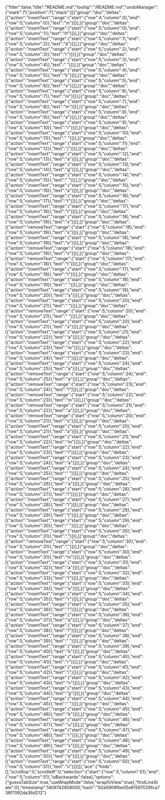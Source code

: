 {"filter":false,"title":"README.md","tooltip":"/README.md","undoManager":{"mark":71,"position":71,"stack":[[{"group":"doc","deltas":[{"action":"insertText","range":{"start":{"row":4,"column":0},"end":{"row":5,"column":0}},"text":"\n"}]}],[{"group":"doc","deltas":[{"action":"insertText","range":{"start":{"row":5,"column":0},"end":{"row":5,"column":1}},"text":"H"}]}],[{"group":"doc","deltas":[{"action":"insertText","range":{"start":{"row":5,"column":1},"end":{"row":5,"column":2}},"text":"ä"}]}],[{"group":"doc","deltas":[{"action":"insertText","range":{"start":{"row":5,"column":2},"end":{"row":5,"column":3}},"text":"r"}]}],[{"group":"doc","deltas":[{"action":"insertText","range":{"start":{"row":5,"column":3},"end":{"row":5,"column":4}},"text":" "}]}],[{"group":"doc","deltas":[{"action":"insertText","range":{"start":{"row":5,"column":4},"end":{"row":5,"column":5}},"text":"k"}]}],[{"group":"doc","deltas":[{"action":"insertText","range":{"start":{"row":5,"column":5},"end":{"row":5,"column":6}},"text":"o"}]}],[{"group":"doc","deltas":[{"action":"insertText","range":{"start":{"row":5,"column":6},"end":{"row":5,"column":7}},"text":"m"}]}],[{"group":"doc","deltas":[{"action":"insertText","range":{"start":{"row":5,"column":7},"end":{"row":5,"column":8}},"text":"m"}]}],[{"group":"doc","deltas":[{"action":"insertText","range":{"start":{"row":5,"column":8},"end":{"row":5,"column":9}},"text":"e"}]}],[{"group":"doc","deltas":[{"action":"insertText","range":{"start":{"row":5,"column":9},"end":{"row":5,"column":10}},"text":"r"}]}],[{"group":"doc","deltas":[{"action":"insertText","range":{"start":{"row":5,"column":10},"end":{"row":5,"column":11}},"text":" "}]}],[{"group":"doc","deltas":[{"action":"insertText","range":{"start":{"row":5,"column":11},"end":{"row":5,"column":12}},"text":"j"}]}],[{"group":"doc","deltas":[{"action":"insertText","range":{"start":{"row":5,"column":12},"end":{"row":5,"column":13}},"text":"a"}]}],[{"group":"doc","deltas":[{"action":"insertText","range":{"start":{"row":5,"column":13},"end":{"row":5,"column":14}},"text":"g"}]}],[{"group":"doc","deltas":[{"action":"insertText","range":{"start":{"row":5,"column":14},"end":{"row":5,"column":15}},"text":" "}]}],[{"group":"doc","deltas":[{"action":"insertText","range":{"start":{"row":5,"column":15},"end":{"row":5,"column":16}},"text":"a"}]}],[{"group":"doc","deltas":[{"action":"insertText","range":{"start":{"row":5,"column":16},"end":{"row":5,"column":17}},"text":"t"}]}],[{"group":"doc","deltas":[{"action":"insertText","range":{"start":{"row":5,"column":17},"end":{"row":5,"column":18}},"text":"t"}]}],[{"group":"doc","deltas":[{"action":"insertText","range":{"start":{"row":5,"column":18},"end":{"row":5,"column":19}},"text":"s"}]}],[{"group":"doc","deltas":[{"action":"removeText","range":{"start":{"row":5,"column":18},"end":{"row":5,"column":19}},"text":"s"}]}],[{"group":"doc","deltas":[{"action":"insertText","range":{"start":{"row":5,"column":18},"end":{"row":5,"column":19}},"text":"s"}]}],[{"group":"doc","deltas":[{"action":"removeText","range":{"start":{"row":5,"column":18},"end":{"row":5,"column":19}},"text":"s"}]}],[{"group":"doc","deltas":[{"action":"removeText","range":{"start":{"row":5,"column":17},"end":{"row":5,"column":18}},"text":"t"}]}],[{"group":"doc","deltas":[{"action":"insertText","range":{"start":{"row":5,"column":17},"end":{"row":5,"column":18}},"text":"t"}]}],[{"group":"doc","deltas":[{"action":"insertText","range":{"start":{"row":5,"column":18},"end":{"row":5,"column":19}},"text":" "}]}],[{"group":"doc","deltas":[{"action":"insertText","range":{"start":{"row":5,"column":19},"end":{"row":5,"column":20}},"text":"s"}]}],[{"group":"doc","deltas":[{"action":"insertText","range":{"start":{"row":5,"column":20},"end":{"row":5,"column":21}},"text":" "}]}],[{"group":"doc","deltas":[{"action":"removeText","range":{"start":{"row":5,"column":20},"end":{"row":5,"column":21}},"text":" "}]}],[{"group":"doc","deltas":[{"action":"insertText","range":{"start":{"row":5,"column":20},"end":{"row":5,"column":21}},"text":"s"}]}],[{"group":"doc","deltas":[{"action":"insertText","range":{"start":{"row":5,"column":21},"end":{"row":5,"column":22}},"text":"a"}]}],[{"group":"doc","deltas":[{"action":"insertText","range":{"start":{"row":5,"column":22},"end":{"row":5,"column":23}},"text":"m"}]}],[{"group":"doc","deltas":[{"action":"insertText","range":{"start":{"row":5,"column":23},"end":{"row":5,"column":24}},"text":"l"}]}],[{"group":"doc","deltas":[{"action":"insertText","range":{"start":{"row":5,"column":24},"end":{"row":5,"column":25}},"text":"a"}]}],[{"group":"doc","deltas":[{"action":"removeText","range":{"start":{"row":5,"column":24},"end":{"row":5,"column":25}},"text":"a"}]}],[{"group":"doc","deltas":[{"action":"removeText","range":{"start":{"row":5,"column":23},"end":{"row":5,"column":24}},"text":"l"}]}],[{"group":"doc","deltas":[{"action":"removeText","range":{"start":{"row":5,"column":22},"end":{"row":5,"column":23}},"text":"m"}]}],[{"group":"doc","deltas":[{"action":"removeText","range":{"start":{"row":5,"column":21},"end":{"row":5,"column":22}},"text":"a"}]}],[{"group":"doc","deltas":[{"action":"removeText","range":{"start":{"row":5,"column":20},"end":{"row":5,"column":21}},"text":"s"}]}],[{"group":"doc","deltas":[{"action":"insertText","range":{"start":{"row":5,"column":20},"end":{"row":5,"column":21}},"text":"a"}]}],[{"group":"doc","deltas":[{"action":"insertText","range":{"start":{"row":5,"column":21},"end":{"row":5,"column":22}},"text":"m"}]}],[{"group":"doc","deltas":[{"action":"insertText","range":{"start":{"row":5,"column":22},"end":{"row":5,"column":23}},"text":"l"}]}],[{"group":"doc","deltas":[{"action":"insertText","range":{"start":{"row":5,"column":23},"end":{"row":5,"column":24}},"text":"a"}]}],[{"group":"doc","deltas":[{"action":"insertText","range":{"start":{"row":5,"column":24},"end":{"row":5,"column":25}},"text":" "}]}],[{"group":"doc","deltas":[{"action":"insertText","range":{"start":{"row":5,"column":25},"end":{"row":5,"column":26}},"text":"a"}]}],[{"group":"doc","deltas":[{"action":"insertText","range":{"start":{"row":5,"column":26},"end":{"row":5,"column":27}},"text":"l"}]}],[{"group":"doc","deltas":[{"action":"insertText","range":{"start":{"row":5,"column":27},"end":{"row":5,"column":28}},"text":"l"}]}],[{"group":"doc","deltas":[{"action":"insertText","range":{"start":{"row":5,"column":28},"end":{"row":5,"column":29}},"text":"t"}]}],[{"group":"doc","deltas":[{"action":"insertText","range":{"start":{"row":5,"column":29},"end":{"row":5,"column":30}},"text":" "}]}],[{"group":"doc","deltas":[{"action":"insertText","range":{"start":{"row":5,"column":30},"end":{"row":5,"column":31}},"text":","}]}],[{"group":"doc","deltas":[{"action":"removeText","range":{"start":{"row":5,"column":30},"end":{"row":5,"column":31}},"text":","}]}],[{"group":"doc","deltas":[{"action":"insertText","range":{"start":{"row":5,"column":30},"end":{"row":5,"column":31}},"text":"m"}]}],[{"group":"doc","deltas":[{"action":"insertText","range":{"start":{"row":5,"column":31},"end":{"row":5,"column":32}},"text":"a"}]}],[{"group":"doc","deltas":[{"action":"insertText","range":{"start":{"row":5,"column":32},"end":{"row":5,"column":33}},"text":"t"}]}],[{"group":"doc","deltas":[{"action":"insertText","range":{"start":{"row":5,"column":33},"end":{"row":5,"column":34}},"text":"e"}]}],[{"group":"doc","deltas":[{"action":"insertText","range":{"start":{"row":5,"column":34},"end":{"row":5,"column":35}},"text":"r"}]}],[{"group":"doc","deltas":[{"action":"insertText","range":{"start":{"row":5,"column":35},"end":{"row":5,"column":36}},"text":"i"}]}],[{"group":"doc","deltas":[{"action":"insertText","range":{"start":{"row":5,"column":36},"end":{"row":5,"column":37}},"text":"a"}]}],[{"group":"doc","deltas":[{"action":"insertText","range":{"start":{"row":5,"column":37},"end":{"row":5,"column":38}},"text":"l"}]}],[{"group":"doc","deltas":[{"action":"insertText","range":{"start":{"row":5,"column":38},"end":{"row":5,"column":39}},"text":" "}]}],[{"group":"doc","deltas":[{"action":"insertText","range":{"start":{"row":5,"column":39},"end":{"row":5,"column":40}},"text":"k"}]}],[{"group":"doc","deltas":[{"action":"insertText","range":{"start":{"row":5,"column":40},"end":{"row":5,"column":41}},"text":"r"}]}],[{"group":"doc","deltas":[{"action":"insertText","range":{"start":{"row":5,"column":41},"end":{"row":5,"column":42}},"text":"i"}]}],[{"group":"doc","deltas":[{"action":"insertText","range":{"start":{"row":5,"column":42},"end":{"row":5,"column":43}},"text":"n"}]}],[{"group":"doc","deltas":[{"action":"insertText","range":{"start":{"row":5,"column":43},"end":{"row":5,"column":44}},"text":"g"}]}],[{"group":"doc","deltas":[{"action":"insertText","range":{"start":{"row":5,"column":44},"end":{"row":5,"column":45}},"text":" "}]}],[{"group":"doc","deltas":[{"action":"insertText","range":{"start":{"row":5,"column":45},"end":{"row":5,"column":46}},"text":"k"}]}],[{"group":"doc","deltas":[{"action":"insertText","range":{"start":{"row":5,"column":46},"end":{"row":5,"column":47}},"text":"u"}]}],[{"group":"doc","deltas":[{"action":"insertText","range":{"start":{"row":5,"column":47},"end":{"row":5,"column":48}},"text":"r"}]}],[{"group":"doc","deltas":[{"action":"insertText","range":{"start":{"row":5,"column":48},"end":{"row":5,"column":49}},"text":"s"}]}],[{"group":"doc","deltas":[{"action":"insertText","range":{"start":{"row":5,"column":49},"end":{"row":5,"column":50}},"text":"e"}]}],[{"group":"doc","deltas":[{"action":"insertText","range":{"start":{"row":5,"column":50},"end":{"row":5,"column":51}},"text":"n"}]}]]},"ace":{"folds":[],"scrolltop":0,"scrollleft":0,"selection":{"start":{"row":5,"column":51},"end":{"row":5,"column":51},"isBackwards":false},"options":{"guessTabSize":true,"useWrapMode":false,"wrapToView":true},"firstLineState":0},"timestamp":1409742808000,"hash":"92a5909fbe05e81597026fca738f7092da36d212"}